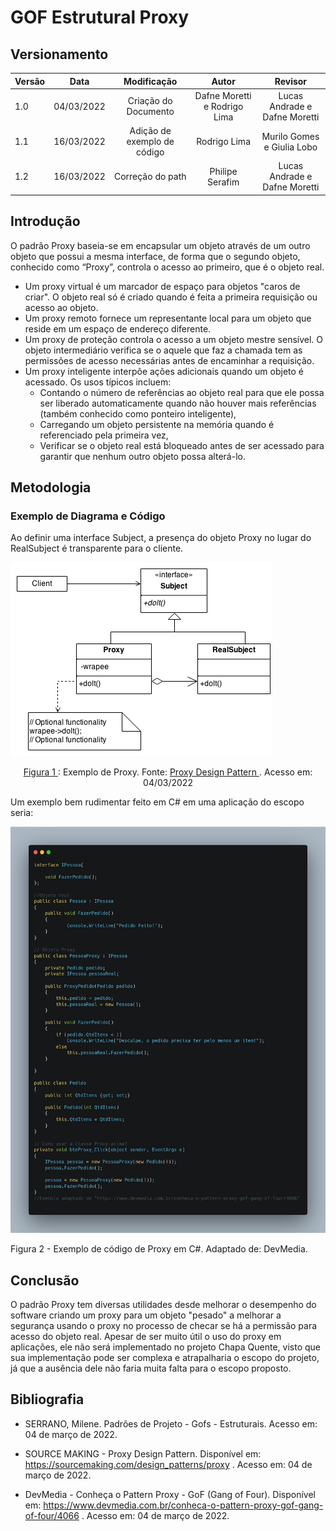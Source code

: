 # GOF Estrutural Proxy

## Versionamento

| Versão |    Data    |     Modificação      | Autor | Revisor |
| ------ | :--------: | :------------------: | :---: | :-----: |
| 1.0    | 04/03/2022 | Criação do Documento | Dafne Moretti e Rodrigo Lima   | Lucas Andrade e Dafne Moretti |
| 1.1    | 16/03/2022 | Adição de exemplo de código |  Rodrigo Lima   | Murilo Gomes e Giulia Lobo |
| 1.2    | 16/03/2022 |   Correção do path   |       Philipe Serafim        | Lucas Andrade e Dafne Moretti |

<!-- NÃO ESQUECER DE ADICIONAR AO "/_sidebar.md" -->

## Introdução

O padrão Proxy baseia-se em encapsular um objeto através de um outro objeto que possui a mesma interface, de forma que o segundo objeto, conhecido como “Proxy”, controla o acesso ao primeiro, que é o objeto real.

- Um proxy virtual é um marcador de espaço para objetos "caros de criar". O objeto real só é criado quando é feita a primeira requisição ou acesso ao objeto.
- Um proxy remoto fornece um representante local para um objeto que reside em um espaço de endereço diferente.
- Um proxy de proteção controla o acesso a um objeto mestre sensível. O objeto intermediário verifica se o aquele que faz a chamada tem as permissões de acesso necessárias antes de encaminhar a requisição.
- Um proxy inteligente interpõe ações adicionais quando um objeto é acessado. Os usos típicos incluem:
  - Contando o número de referências ao objeto real para que ele possa ser liberado automaticamente quando não houver mais referências (também conhecido como ponteiro inteligente),
  - Carregando um objeto persistente na memória quando é referenciado pela primeira vez,
  - Verificar se o objeto real está bloqueado antes de ser acessado para garantir que nenhum outro objeto possa alterá-lo.


## Metodologia

### Exemplo de Diagrama e Código

Ao definir uma interface Subject, a presença do objeto Proxy no lugar do RealSubject é transparente para o cliente.

![Exemplo de Proxy](../../assets/images/proxy.png)

<figcaption style="text-align: center"><a href="./assets/images/proxy.png" >Figura 1 </a>: Exemplo de Proxy. Fonte: <a href="https://sourcemaking.com/design_patterns/proxy" > Proxy Design Pattern
 </a>. Acesso em: 04/03/2022 </figcaption>

 Um exemplo bem rudimentar feito em C# em uma aplicação do escopo seria:

 ![Exemplo de Código de Proxy](../../assets/images/proxyCode.png)
 <figcaption> Figura 2 - Exemplo de código de Proxy em C#. Adaptado de: DevMedia. </figcaption>

## Conclusão

O padrão Proxy tem diversas utilidades desde melhorar o desempenho do software criando um proxy para um objeto "pesado" a melhorar a segurança usando o proxy no processo de checar se há a permissão para acesso do objeto real. Apesar de ser muito útil o uso do proxy em aplicações, ele não será implementado no projeto Chapa Quente, visto que sua implementação pode ser complexa e atrapalharia o escopo do projeto, já que a ausência dele não faria muita falta para o escopo proposto.

## Bibliografia

- SERRANO, Milene. Padrões de Projeto - Gofs - Estruturais. Acesso em: 04 de março de 2022.

- SOURCE MAKING - Proxy Design Pattern. Disponível em: https://sourcemaking.com/design_patterns/proxy . Acesso em: 04 de março de 2022.

- DevMedia - Conheça o Pattern Proxy - GoF (Gang of Four). Disponível em: https://www.devmedia.com.br/conheca-o-pattern-proxy-gof-gang-of-four/4066 . Acesso em: 04 de março de 2022.
